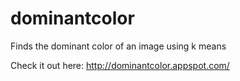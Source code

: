 dominantcolor
=============

Finds the dominant color of an image using k means

Check it out here:
http://dominantcolor.appspot.com/
